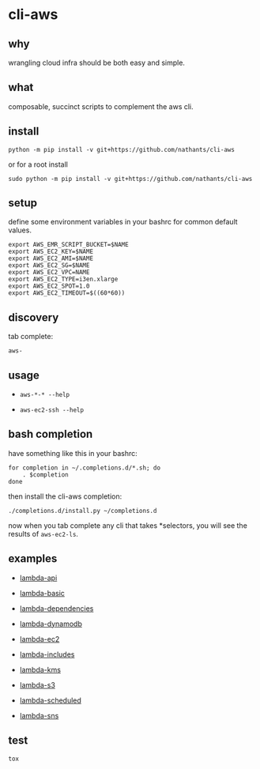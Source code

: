# cli-aws

## why

wrangling cloud infra should be both easy and simple.

## what

composable, succinct scripts to complement the aws cli.

## install

```
python -m pip install -v git+https://github.com/nathants/cli-aws
```

or for a root install

```
sudo python -m pip install -v git+https://github.com/nathants/cli-aws
```


## setup

define some environment variables in your bashrc for common default values.

```
export AWS_EMR_SCRIPT_BUCKET=$NAME
export AWS_EC2_KEY=$NAME
export AWS_EC2_AMI=$NAME
export AWS_EC2_SG=$NAME
export AWS_EC2_VPC=NAME
export AWS_EC2_TYPE=i3en.xlarge
export AWS_EC2_SPOT=1.0
export AWS_EC2_TIMEOUT=$((60*60))
```

## discovery

tab complete:

```
aws-
```

## usage

- `aws-*-* --help`

- `aws-ec2-ssh --help`

## bash completion

have something like this in your bashrc:

```
for completion in ~/.completions.d/*.sh; do
    . $completion
done
```

then install the cli-aws completion:

```
./completions.d/install.py ~/completions.d
```

now when you tab complete any cli that takes *selectors, you will see the results of `aws-ec2-ls`.

## examples

- [lambda-api](https://github.com/nathants/cli-aws/blob/master/examples/lambda/api.py)

- [lambda-basic](https://github.com/nathants/cli-aws/blob/master/examples/lambda/basic.py)

- [lambda-dependencies](https://github.com/nathants/cli-aws/blob/master/examples/lambda/dependencies.py)

- [lambda-dynamodb](https://github.com/nathants/cli-aws/blob/master/examples/lambda/dynamodb.py)

- [lambda-ec2](https://github.com/nathants/cli-aws/blob/master/examples/lambda/ec2.py)

- [lambda-includes](https://github.com/nathants/cli-aws/blob/master/examples/lambda/includes.py)

- [lambda-kms](https://github.com/nathants/cli-aws/blob/master/examples/lambda/kms.py)

- [lambda-s3](https://github.com/nathants/cli-aws/blob/master/examples/lambda/s3.py)

- [lambda-scheduled](https://github.com/nathants/cli-aws/blob/master/examples/lambda/scheduled.py)

- [lambda-sns](https://github.com/nathants/cli-aws/blob/master/examples/lambda/sns.py)

## test

```
tox
```
